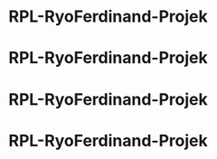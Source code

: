 # RPL-RyoFerdinand-Projek
# RPL-RyoFerdinand-Projek
# RPL-RyoFerdinand-Projek
# RPL-RyoFerdinand-Projek
